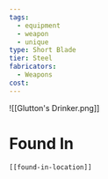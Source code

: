 ```yaml
---
tags:
  - equipment
  - weapon
  - unique
type: Short Blade
tier: Steel
fabricators:
  - Weapons
cost:
---
```

![[Glutton's Drinker.png]]
# Found In
```meta-bind-embed
[[found-in-location]]
```